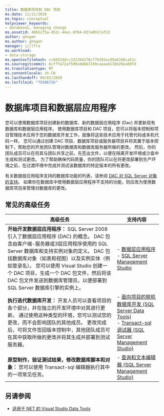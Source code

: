 ```yaml
---
title: 数据库项目和 DAC 项目
ms.date: 11/21/2018
ms.topic: conceptual
helpviewer_keywords:
- databases, managing change
ms.assetid: 40b51f5a-d52c-44ac-8f84-037a0917af33
author: ghogen
ms.author: ghogen
manager: jillfra
ms.workload:
- data-storage
ms.openlocfilehash: cc8d32ddcc332264278cf76392ac69a6188ca51c
ms.sourcegitcommit: 6cfffa72af599a9d667249caaaa411bb28ea69fd
ms.translationtype: MT
ms.contentlocale: zh-CN
ms.lasthandoff: 09/02/2020
ms.locfileid: "75586726"
---
```

# <a name="database-projects-and-data-tier-applications"></a>数据库项目和数据层应用程序

您可以使用数据库项目创建新的数据库、新的数据层应用程序 (Dac) 并更新现有数据库和数据层应用程序。 使用数据库项目和 DAC 项目，您可以将版本控制和项目管理技术应用于您的数据库开发工作，就像将这些技术应用于托管代码或本机代码一样。 您可以通过创建 DAC 项目、数据库项目或服务器项目并将其置于版本控制下，帮助您的开发团队管理对数据库和数据库服务器所做的更改。 然后，你的团队成员可以在将其与团队共享之前，先签出文件，以便在隔离开发环境或沙盒中生成和测试更改。 为了帮助确保代码质量，你的团队可以在将更改部署到生产环境之前，在过渡环境中完成并测试该数据库的特定版本的所有更改。

有关数据层应用程序支持的数据库功能的列表，请参阅 [DAC 对 SQL Server 对象的支持](/sql/relational-databases/data-tier-applications/dac-support-for-sql-server-objects-and-versions)。 如果你在数据库中使用数据层应用程序不支持的功能，则应改为使用数据库项目来管理对数据库的更改。

## <a name="common-high-level-tasks"></a>常见的高级任务

| 高级任务 | 支持内容 |
| - | - |
| **开始开发数据层应用程序：** SQL Server 2008 引入了数据层应用程序 (DAC) 的概念。 DAC 包含由客户端-服务器或3层应用程序使用的 SQL Server 数据库和支持实例对象的定义。 DAC 包括数据库对象（如表和视图）以及实例实体（例如登录名）。 您可以使用 Visual Studio 创建一个 DAC 项目，生成一个 DAC 包文件，然后将该 DAC 包文件发送到数据库管理员，以便部署到 SQL Server 数据库引擎的实例上。 | - [数据层应用程序](/sql/relational-databases/data-tier-applications/data-tier-applications)<br />- [SQL Server Management Studio](/sql/ssms/sql-server-management-studio-ssms) |
| **执行迭代数据库开发：** 开发人员可以查看项目的各个部分，并在独立的开发环境中对其进行更新。 通过使用这种类型的环境，您可以测试您的更改，而不会影响团队的其他成员。 更改完成后，可将文件签回版本控制中，其他团队成员可在其中获取所做的更改并将其生成并部署到测试服务器。 | - [面向项目的脱机数据库开发 (SQL Server Data Tools) ](/sql/ssdt/project-oriented-offline-database-development)<br />- [Transact-sql 调试器 (SQL Server Management Studio) ](/sql/ssms/scripting/transact-sql-debugger) |
| **原型制作，验证测试结果，修改数据库脚本和对象：** 您可以使用 Transact-sql 编辑器执行其中的一项常见任务。 | - [查询和文本编辑器 (SQL Server Management Studio) ](/sql/ssms/scripting/query-and-text-editors-sql-server-management-studio) |

## <a name="see-also"></a>另请参阅

- [适用于 NET 的 Visual Studio Data Tools](../data-tools/visual-studio-data-tools-for-dotnet.md)
